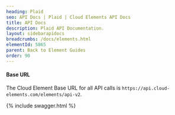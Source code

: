 ```yaml
---
heading: Plaid
seo: API Docs | Plaid | Cloud Elements API Docs
title: API Docs
description: Plaid API Documentation.
layout: sidebarapidocs
breadcrumbs: /docs/elements.html
elementId: 5865
parent: Back to Element Guides
order: 90
---
```


#### Base URL

The Cloud Element Base URL for all API calls is `https://api.cloud-elements.com/elements/api-v2`.

{% include swagger.html %}
